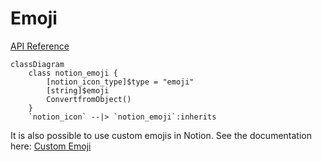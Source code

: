 # Emoji

[API Reference](https://developers.notion.com/reference/notion_emoji-object)

```mermaid
classDiagram
    class notion_emoji {
        [notion_icon_type]$type = "emoji"
        [string]$emoji
        ConvertfromObject()
    }
    `notion_icon` --|> `notion_emoji`:inherits
```

It is also possible to use custom emojis in Notion. See the documentation here: [Custom Emoji](./02_custom_emoji.md)
